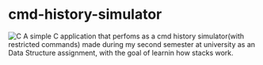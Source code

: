 # cmd-history-simulator
![C](https://img.shields.io/badge/c-%2300599C.svg?style=for-the-badge&logo=c&logoColor=white)
A simple C application that perfoms as a cmd history simulator(with restricted commands) made during my second semester at university as an Data Structure assignment, with the goal of learnin how stacks work.

